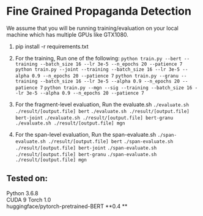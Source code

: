 # Fine Grained Propaganda Detection
We assume that you will be running training/evaluation on your local machine which has multiple GPUs like GTX1080.

1. pip install -r requirements.txt 
2. For the training, Run one of the following: 
```python train.py --bert --training --batch_size 16 --lr 3e-5 --n_epochs 20 --patience 7```
```python train.py --joint --training --batch_size 16 --lr 3e-5 --alpha 0.9 --n_epochs 20 --patience 7```
```python train.py --granu --training --batch_size 16 --lr 3e-5 --alpha 0.9 --n_epochs 20 --patience 7```
```python train.py --mgn --sig --training --batch_size 16 --lr 3e-5 --alpha 0.9 --n_epochs 20 --patience 7```

3. For the fragment-level evaluation, Run the evaluate.sh 
```./evaluate.sh ./result/[output.file] bert```
```./evaluate.sh ./result/[output.file] bert-joint```
```./evaluate.sh ./result/[output.file] bert-granu```
```./evaluate.sh ./result/[output.file] mgn```

4. For the span-level evaluation, Run the span-evaluate.sh 
```./span-evaluate.sh ./result/[output.file] bert```
```./span-evaluate.sh ./result/[output.file] bert-joint```
```./span-evaluate.sh ./result/[output.file] bert-granu```
```./span-evaluate.sh ./result/[output.file] mgn```

## Tested on:
Python 3.6.8 <br>
CUDA 9
Torch 1.0 <br>
huggingface/pytorch-pretrained-BERT **0.4 **<br>


